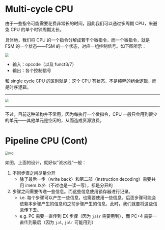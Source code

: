 # Multi-cycle CPU

由于一些指令可能需要花费非常长的时间，因此我们可以通过多周期 CPU，来避免 CPU 的单个时钟周期太长。

具体地，我们将 CPU 的一个指令分解成若干个微指令，而一个微指令，就是 FSM 的一个状态——FSM 的一个状态，对应一组控制信号。如下图所示：

<img src="https://gitlab.com/mtdickens1998/mtd-images/-/raw/main/img/2024/05/5_22_39_48_202405052239026.png" style="zoom:67%;" />

- 输入：opcode（以及 funct3/7）
- 输出：各个控制信号

和 single cycle CPU 的区别就是：这个 CPU 有状态，不是纯粹的组合逻辑，而是时序逻辑。

---

<img src="https://gitlab.com/mtdickens1998/mtd-images/-/raw/main/img/2024/05/5_23_57_4_202405052357199.png" style="zoom:67%;" />

---

不过，目前这种架构并不常用，因为每执行一个微指令，CPU 一般只会用到很少的单元——其他单元是空闲的，从而造成资源浪费。

# Pipeline CPU (Cont)

<img src="https://gitlab.com/mtdickens1998/mtd-images/-/raw/main/img/2024/05/6_4_34_55_202405060434966.jpeg" alt="img" style="zoom: 67%;" />

如图，上面的设计，就好似”流水线“一般：

1. 不同步骤之间尽量分开
    - 除了最后一步（write back）和第二部（instruction decoding）需要共用 imem 以外（不过也是一读一写），都是分开的
2. 步骤之间需要传递一些信息。而这些信息使用锁存器进行记录。
    - i.e. 每个步骤可以产生一些信息，也需要使用一些信息。后面步骤可能会依赖本步骤产生的信息和之前步骤产生的信息，此时，我们就要将这些信息传下去。
    - e.g. PC 需要一直传到 EX 步骤（因为 `jalr` 需要用到），而 PC+4 需要一直传到最后（因为 `jal`, `jalr` 可能用到）